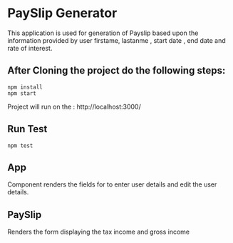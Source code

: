 # PaySlip Generator

This application is used for generation of Payslip based upon the information provided by user firstame, lastanme , start date , end date and rate of interest.

## After Cloning the project do the following steps:

```
npm install
npm start
```

Project will run on the : http://localhost:3000/

## Run Test

```
npm test
```

## App

Component renders the fields for to enter user details  and edit the user details.

## PaySlip

Renders the form displaying the tax income and gross income
